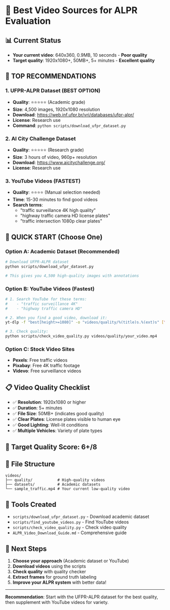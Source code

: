 # 🎯 Best Video Sources for ALPR Evaluation

## 📊 Current Status
- **Your current video**: 640x360, 0.9MB, 10 seconds - **Poor quality**
- **Target quality**: 1920x1080+, 50MB+, 5+ minutes - **Excellent quality**

## 🥇 **TOP RECOMMENDATIONS**

### **1. UFPR-ALPR Dataset (BEST OPTION)**
- **Quality**: ⭐⭐⭐⭐⭐ (Academic grade)
- **Size**: 4,500 images, 1920x1080 resolution
- **Download**: https://web.inf.ufpr.br/vri/databases/ufpr-alpr/
- **License**: Research use
- **Command**: `python scripts/download_ufpr_dataset.py`

### **2. AI City Challenge Dataset**
- **Quality**: ⭐⭐⭐⭐⭐ (Research grade)
- **Size**: 3 hours of video, 960p+ resolution
- **Download**: https://www.aicitychallenge.org/
- **License**: Research use

### **3. YouTube Videos (FASTEST)**
- **Quality**: ⭐⭐⭐⭐ (Manual selection needed)
- **Time**: 15-30 minutes to find good videos
- **Search terms**:
  - "traffic surveillance 4K high quality"
  - "highway traffic camera HD license plates"
  - "traffic intersection 1080p clear plates"

## 🚀 **QUICK START (Choose One)**

### **Option A: Academic Dataset (Recommended)**
```bash
# Download UFPR-ALPR dataset
python scripts/download_ufpr_dataset.py

# This gives you 4,500 high-quality images with annotations
```

### **Option B: YouTube Videos (Fastest)**
```bash
# 1. Search YouTube for these terms:
#    - "traffic surveillance 4K"
#    - "highway traffic camera HD"

# 2. When you find a good video, download it:
yt-dlp -f "best[height>=1080]" -o "videos/quality/%(title)s.%(ext)s" [YOUTUBE_URL]

# 3. Check quality:
python scripts/check_video_quality.py videos/quality/your_video.mp4
```

### **Option C: Stock Video Sites**
- **Pexels**: Free traffic videos
- **Pixabay**: Free 4K traffic footage
- **Videvo**: Free surveillance videos

## 📋 **Video Quality Checklist**
- ✅ **Resolution**: 1920x1080 or higher
- ✅ **Duration**: 5+ minutes
- ✅ **File Size**: 50MB+ (indicates good quality)
- ✅ **Clear Plates**: License plates visible to human eye
- ✅ **Good Lighting**: Well-lit conditions
- ✅ **Multiple Vehicles**: Variety of plate types

## 🎯 **Target Quality Score: 6+/8**

## 📁 **File Structure**
```
videos/
├── quality/           # High-quality videos
├── datasets/          # Academic datasets
└── sample_traffic.mp4 # Your current low-quality video
```

## 🔧 **Tools Created**
- `scripts/download_ufpr_dataset.py` - Download academic dataset
- `scripts/find_youtube_videos.py` - Find YouTube videos
- `scripts/check_video_quality.py` - Check video quality
- `ALPR_Video_Download_Guide.md` - Comprehensive guide

## 🎉 **Next Steps**
1. **Choose your approach** (Academic dataset or YouTube)
2. **Download videos** using the scripts
3. **Check quality** with quality checker
4. **Extract frames** for ground truth labeling
5. **Improve your ALPR system** with better data!

---

**Recommendation**: Start with the UFPR-ALPR dataset for the best quality, then supplement with YouTube videos for variety.
